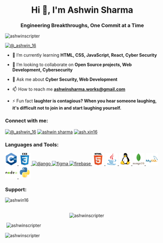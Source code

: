 <h1 align="center">Hi 👋, I'm Ashwin Sharma</h1>
<h3 align="center">Engineering Breakthroughs, One Commit at a Time</h3>

<p align="left"> <img src="https://komarev.com/ghpvc/?username=ashwinscripter&label=Profile%20views&color=0e75b6&style=flat" alt="ashwinscripter" /> </p>

<p align="left"> <a href="https://twitter.com/@_ashwin_16" target="blank"><img src="https://img.shields.io/twitter/follow/@_ashwin_16?logo=twitter&style=for-the-badge" alt="@_ashwin_16" /></a> </p>

- 🌱 I’m currently learning **HTML, CSS, JavaScript, React, Cyber Security**

- 👯 I’m looking to collaborate on **Open Source projects, Web Development, Cybersecurity**

- 💬 Ask me about **Cyber Security, Web Development**

- 📫 How to reach me **ashwinsharma.works@gmail.com**

- ⚡ Fun fact **laughter is contagious? When you hear someone laughing, it's difficult not to join in and start laughing yourself.**

<h3 align="left">Connect with me:</h3>
<p align="left">
<a href="https://twitter.com/@_ashwin_16" target="blank"><img align="center" src="https://raw.githubusercontent.com/rahuldkjain/github-profile-readme-generator/master/src/images/icons/Social/twitter.svg" alt="@_ashwin_16" height="30" width="40" /></a>
<a href="https://www.linkedin.com/in/ashwin-sharma-4a4b41219/" target="blank"><img align="center" src="https://raw.githubusercontent.com/rahuldkjain/github-profile-readme-generator/master/src/images/icons/Social/linked-in-alt.svg" alt="ashwin sharma" height="30" width="40" /></a>
<a href="https://instagram.com/ash.xin16" target="blank"><img align="center" src="https://raw.githubusercontent.com/rahuldkjain/github-profile-readme-generator/master/src/images/icons/Social/instagram.svg" alt="ash.xin16" height="30" width="40" /></a>
</p>

<h3 align="left">Languages and Tools:</h3>
<p align="left"> <a href="https://www.w3schools.com/cpp/" target="_blank" rel="noreferrer"> <img src="https://raw.githubusercontent.com/devicons/devicon/master/icons/cplusplus/cplusplus-original.svg" alt="cplusplus" width="40" height="40"/> </a> <a href="https://www.w3schools.com/css/" target="_blank" rel="noreferrer"> <img src="https://raw.githubusercontent.com/devicons/devicon/master/icons/css3/css3-original-wordmark.svg" alt="css3" width="40" height="40"/> </a> <a href="https://www.djangoproject.com/" target="_blank" rel="noreferrer"> <img src="https://cdn.worldvectorlogo.com/logos/django.svg" alt="django" width="40" height="40"/> </a> <a href="https://www.figma.com/" target="_blank" rel="noreferrer"> <img src="https://www.vectorlogo.zone/logos/figma/figma-icon.svg" alt="figma" width="40" height="40"/> </a> <a href="https://firebase.google.com/" target="_blank" rel="noreferrer"> <img src="https://www.vectorlogo.zone/logos/firebase/firebase-icon.svg" alt="firebase" width="40" height="40"/> </a> <a href="https://www.w3.org/html/" target="_blank" rel="noreferrer"> <img src="https://raw.githubusercontent.com/devicons/devicon/master/icons/html5/html5-original-wordmark.svg" alt="html5" width="40" height="40"/> </a> <a href="https://www.java.com" target="_blank" rel="noreferrer"> <img src="https://raw.githubusercontent.com/devicons/devicon/master/icons/java/java-original.svg" alt="java" width="40" height="40"/> </a> <a href="https://www.linux.org/" target="_blank" rel="noreferrer"> <img src="https://raw.githubusercontent.com/devicons/devicon/master/icons/linux/linux-original.svg" alt="linux" width="40" height="40"/> </a> <a href="https://www.mongodb.com/" target="_blank" rel="noreferrer"> <img src="https://raw.githubusercontent.com/devicons/devicon/master/icons/mongodb/mongodb-original-wordmark.svg" alt="mongodb" width="40" height="40"/> </a> <a href="https://www.mysql.com/" target="_blank" rel="noreferrer"> <img src="https://raw.githubusercontent.com/devicons/devicon/master/icons/mysql/mysql-original-wordmark.svg" alt="mysql" width="40" height="40"/> </a> <a href="https://nodejs.org" target="_blank" rel="noreferrer"> <img src="https://raw.githubusercontent.com/devicons/devicon/master/icons/nodejs/nodejs-original-wordmark.svg" alt="nodejs" width="40" height="40"/> </a> <a href="https://www.python.org" target="_blank" rel="noreferrer"> <img src="https://raw.githubusercontent.com/devicons/devicon/master/icons/python/python-original.svg" alt="python" width="40" height="40"/> </a> </p>

<h3 align="left">Support:</h3>
<p><a href="https://www.buymeacoffee.com/ashwin16"> <img align="left" src="https://cdn.buymeacoffee.com/buttons/v2/default-yellow.png" height="50" width="210" alt="ashwin16" /></a></p><br><br>

<p><img align="center" src="https://github-readme-stats.vercel.app/api/top-langs?username=ashwinscripter&show_icons=true&locale=en&layout=compact" alt="ashwinscripter" /></p>

<p>&nbsp;<img align="center" src="https://github-readme-stats.vercel.app/api?username=ashwinscripter&show_icons=true&locale=en" alt="ashwinscripter" /></p>

<p><img align="center" src="https://github-readme-streak-stats.herokuapp.com/?user=ashwinscripter&" alt="ashwinscripter" /></p>
